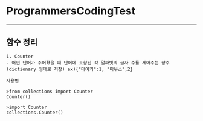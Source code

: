 # ProgrammersCodingTest
*****
## 함수 정리
```
1. Counter
- 어떤 단어가 주어졌을 때 단어에 포함된 각 알파벳의 글자 수를 세어주는 함수(dictionary 형태로 저장) ex){"마이키":1, "마우스",2}

사용법

>from collections import Counter
Counter()

>import Counter
collections.Counter()
```
